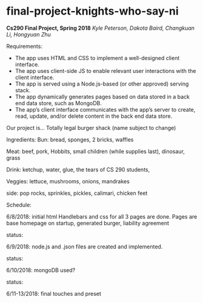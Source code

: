 # final-project-knights-who-say-ni

**Cs290 Final Project, Spring 2018**
*Kyle Peterson, Dakota Baird, Changkuan Li, Hongyuan Zhu*

Requirements:
* The app uses HTML and CSS to implement a well-designed client interface.
* The app uses client-side JS to enable relevant user interactions with the client interface.
* The app is served using a Node.js-based (or other approved) serving stack.
* The app dynamically generates pages based on data stored in a back end data store, such as MongoDB.
* The app’s client interface communicates with the app’s server to create, read, update, and/or delete content in the back end data store.

Our project is... Totally legal burger shack (name subject to change)






Ingredients:
  Bun:
    bread,
    sponges,
    2 bricks,
    waffles
    
  
  Meat:
    beef,
    pork,
    Hobbits,
    small children (while supplies last),
    dinosaur,
    grass
  
  Drink:
    ketchup,
    water,
    glue,
    the tears of CS 290 students,
    
  
  Veggies:
    lettuce,
    mushrooms,
    onions,
    mandrakes
  
  side:
    pop rocks,
    sprinkles,
    pickles,
    calimari,
    chicken feet


Schedule:

6/8/2018: initial html Handlebars and css for all 3 pages are done. Pages are base homepage on startup, generated burger, liability agreement


status:

6/9/2018: node.js and .json files are created and implemented.

status:

6/10/2018: mongoDB used?

status:

6/11-13/2018: final touches and preset
